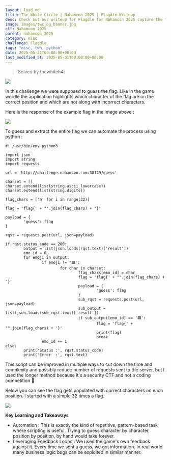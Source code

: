 ```yaml
---
layout: load_md
title: The White Circle | Nahamcon 2025 | Flagdle Writeup
desc: Check out our writeup for Flagdle for Nahamcon 2025 capture the flag competition.
image: images/twc_og_banner.jpg
ctf: Nahamcon 2025
parent: nahamcon_2025
category: misc
challenge: Flagdle
tags: "misc, twh, python"
date: 2025-05-31T00:00:00+00:00
last_modified_at: 2025-05-31T00:00:00+00:00
---
```



> Solved by thewhiteh4t


![](https://i.imgur.com/PQRJN6b.png)


In this challenge we were supposed to guess the flag. Like in the game wordle the application highlights which character of the flag are on the correct position and which are not along with incorrect characters.

Here is the response of the example flag in the image above : 


![](https://i.imgur.com/u1Nhikd.png)


To guess and extract the entire flag we can automate the process using python : 


    #! /usr/bin/env python3
    
    import json
    import string
    import requests
    
    url = 'http://challenge.nahamcon.com:30129/guess'
    
    charset = []
    charset.extend(list(string.ascii_lowercase))
    charset.extend(list(string.digits))
    
    flag_chars = ['a' for i in range(32)]
    
    flag = 'flag{' + "".join(flag_chars) + '}'
    
    payload = {
            'guess': flag
    }
    
    rqst = requests.post(url, json=payload)
    
    if rqst.status_code == 200:
            output = list(json.loads(rqst.text)['result'])
            emo_id = 0
            for emoji in output:
                    if emoji != '🟩':
                            for char in charset:
                                    flag_chars[emo_id] = char
                                    flag = 'flag{' + "".join(flag_chars) + '}'
                                    payload = {
                                            'guess': flag
                                    }
                                    sub_rqst = requests.post(url, json=payload)
                                    sub_output = list(json.loads(sub_rqst.text)['result'])
                                    if sub_output[emo_id] == '🟩':
                                            flag = 'flag{' + "".join(flag_chars) + '}'
                                            print(flag)
                                            break
                    emo_id += 1
    else:
            print('Status :', rqst.status_code)
            print('Error  :', rqst.text)
    

This script can be improved in multiple ways to cut down the time and complexity and possibly reduce number of requests sent to the server, but I used the longer method because it's a security CTF and not a coding competition 🙂 

Below you can see the flag gets populated with correct characters on each position. I started with a simple 32 times a flag.


![](https://i.imgur.com/yGBkrnj.png)


**Key Learning and Takeaways**


- Automation : This is exactly the kind of repetitive, pattern-based task where scripting is useful. Trying to guess character by character, position by position, by hand would take forever.
- Leveraging Feedback Loops : We used the game's own feedback against it. Every time we sent a guess, we got information. In real world many business logic bugs can be exploited in similar manner.


